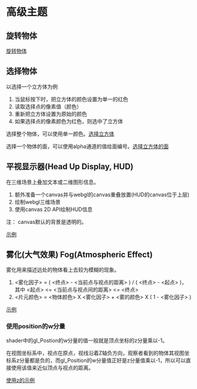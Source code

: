 # 高级主题

## 旋转物体

[旋转物体](01RotateObject.html)

## 选择物体

以选择一个立方体为例

1. 当鼠标按下时，把立方体的颜色设置为单一的红色
2. 读取选择点的像素值（颜色）
3. 重新把立方体设置为原始的颜色
4. 如果选择点的像素颜色为红色，则选中了立方体

选择整个物体，可以使用单一颜色。[选择立方体](02PickObject.html)

选择一个物体的面，可以使用alpha通道的值给面编号。[选择立方体的面](03PickFace.html)

## 平视显示器(Head Up Display, HUD)

在三维场景上叠加文本或二维图形信息。

1. 额外准备一个canvas并与webgl的canvas重叠放置(HUD的canvas位于上层)
2. 绘制webgl三维场景
3. 使用canvas 2D API绘制HUD信息

注： canvas默认的背景是透明的。

[示例](04HUD.html)

## 雾化(大气效果) Fog(Atmospheric Effect)

雾化用来描述远处的物体看上去较为模糊的现象。

1. <雾化因子> = ( <终点> - <当前点与视点的距离> ) / ( <终点> - <起点> )，其中 <起点> <= <当前点与视点间的距离> <= <终点>
2. <片元颜色> = <物体颜色> X <雾化因子> + <雾的颜色> X ( 1 - <雾化因子> )

[示例](05Fog.html)

### 使用position的w分量

shader中的gl_Postion的w分量的值一般就是顶点坐标的z分量乘以-1。

在视图坐标系中，视点在原点，视线沿着Z轴负方向，观察者看到的物体其视图坐标系z分量都是负的，而gl_Position的w分量值正好是z分量值乘以-1，所以可以直接使用该值来近似顶点与视点的距离。

[使用z的示例](05Fogw.html)
